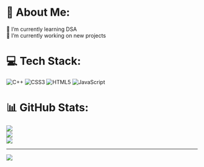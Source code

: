 # 💫 About Me:
🔭 I’m currently learning DSA<br>🌱 I’m currently working on new projects<br>


# 💻 Tech Stack:
![C++](https://img.shields.io/badge/c++-%2300599C.svg?style=for-the-badge&logo=c%2B%2B&logoColor=white) ![CSS3](https://img.shields.io/badge/css3-%231572B6.svg?style=for-the-badge&logo=css3&logoColor=white) ![HTML5](https://img.shields.io/badge/html5-%23E34F26.svg?style=for-the-badge&logo=html5&logoColor=white) ![JavaScript](https://img.shields.io/badge/javascript-%23323330.svg?style=for-the-badge&logo=javascript&logoColor=%23F7DF1E)
# 📊 GitHub Stats:
![](https://github-readme-stats.vercel.app/api?username=commit-kinghere&theme=dark&hide_border=false&include_all_commits=true&count_private=true)<br/>
![](https://github-readme-streak-stats.herokuapp.com/?user=commit-kinghere&theme=dark&hide_border=false)<br/>
![](https://github-readme-stats.vercel.app/api/top-langs/?username=commit-kinghere&theme=dark&hide_border=false&include_all_commits=true&count_private=true&layout=compact)

---
[![](https://visitcount.itsvg.in/api?id=commit-kinghere&icon=0&color=0)](https://visitcount.itsvg.in)

<!-- Proudly created with GPRM ( https://gprm.itsvg.in ) -->
